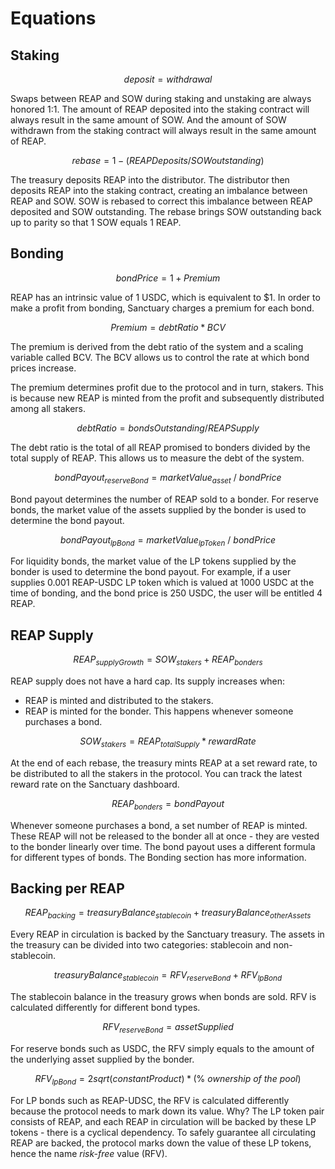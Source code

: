 # Equations

## Staking

$$
deposit = withdrawal
$$

Swaps between REAP and SOW during staking and unstaking are always honored 1:1. The amount of REAP deposited into the staking contract will always result in the same amount of SOW. And the amount of SOW withdrawn from the staking contract will always result in the same amount of REAP.

$$
rebase = 1 - ( REAPDeposits / SOWoutstanding )
$$

The treasury deposits REAP into the distributor. The distributor then deposits REAP into the staking contract, creating an imbalance between REAP and SOW. SOW is rebased to correct this imbalance between REAP deposited and SOW outstanding. The rebase brings SOW outstanding back up to parity so that 1 SOW equals 1 REAP.

## Bonding

$$
bond Price = 1 + Premium
$$

REAP has an intrinsic value of 1 USDC, which is equivalent to $1. In order to make a profit from bonding, Sanctuary charges a premium for each bond.

$$
Premium = debt Ratio * BCV
$$

The premium is derived from the debt ratio of the system and a scaling variable called BCV. The BCV allows us to control the rate at which bond prices increase.

The premium determines profit due to the protocol and in turn, stakers. This is because new REAP is minted from the profit and subsequently distributed among all stakers.

$$
debt Ratio = bondsOutstanding/REAPSupply
$$

The debt ratio is the total of all REAP promised to bonders divided by the total supply of REAP. This allows us to measure the debt of the system.

$$
bondPayout_{reserveBond} = marketValue_{asset}\ /\ bondPrice
$$

Bond payout determines the number of REAP sold to a bonder. For reserve bonds, the market value of the assets supplied by the bonder is used to determine the bond payout.&#x20;

$$
bondPayout_{lpBond} = marketValue_{lpToken}\ /\ bondPrice
$$

For liquidity bonds, the market value of the LP tokens supplied by the bonder is used to determine the bond payout. For example, if a user supplies 0.001 REAP-USDC LP token which is valued at 1000 USDC at the time of bonding, and the bond price is 250 USDC, the user will be entitled 4 REAP.

## REAP Supply

$$
REAP_{supplyGrowth} = SOW_{stakers} + REAP_{bonders}
$$

REAP supply does not have a hard cap. Its supply increases when:

* REAP is minted and distributed to the stakers.
* REAP is minted for the bonder. This happens whenever someone purchases a bond.

$$
SOW_{stakers} = REAP_{totalSupply} * rewardRate
$$

At the end of each rebase, the treasury mints REAP at a set reward rate, to be distributed to all the stakers in the protocol. You can track the latest reward rate on the Sanctuary dashboard.

$$
REAP_{bonders} = bondPayout
$$

Whenever someone purchases a bond, a set number of REAP is minted. These REAP will not be released to the bonder all at once - they are vested to the bonder linearly over time. The bond payout uses a different formula for different types of bonds. The Bonding section has more information.



## Backing per REAP

$$
REAP_{backing} = treasuryBalance_{stablecoin} + treasuryBalance_{otherAssets}
$$

Every REAP in circulation is backed by the Sanctuary treasury. The assets in the treasury can be divided into two categories: stablecoin and non-stablecoin.

$$
treasuryBalance_{stablecoin} = RFV_{reserveBond} + RFV_{lpBond}
$$

The stablecoin balance in the treasury grows when bonds are sold. RFV is calculated differently for different bond types.

$$
RFV_{reserveBond} = assetSupplied
$$

For reserve bonds such as USDC, the RFV simply equals to the amount of the underlying asset supplied by the bonder.

$$
RFV_{lpBond} = 2sqrt(constantProduct) * (\%\ ownership\ of\ the\ pool)
$$

For LP bonds such as REAP-UDSC, the RFV is calculated differently because the protocol needs to mark down its value. Why? The LP token pair consists of REAP, and each REAP in circulation will be backed by these LP tokens - there is a cyclical dependency. To safely guarantee all circulating REAP are backed, the protocol marks down the value of these LP tokens, hence the name _risk-free_ value (RFV).
